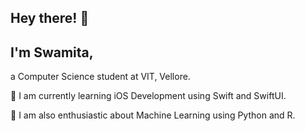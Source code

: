  ## Hey there! 👋
 
 ## I'm Swamita,
 
 a Computer Science student at VIT, Vellore. 
 
  🌱 I am currently learning iOS Development using Swift and SwiftUI.
  
  🌱 I am also enthusiastic about Machine Learning using Python and R.

<!--
**swamitagupta/swamitagupta** is a ✨ _special_ ✨ repository because its `README.md` (this file) appears on your GitHub profile.

Here are some ideas to get you started:

- 🔭 I’m currently working on ...
- 🌱 I’m currently learning ...
- 👯 I’m looking to collaborate on ...
- 🤔 I’m looking for help with ...
- 💬 Ask me about ...
- 📫 How to reach me: ...
- 😄 Pronouns: ...
- ⚡ Fun fact: ...
-->
